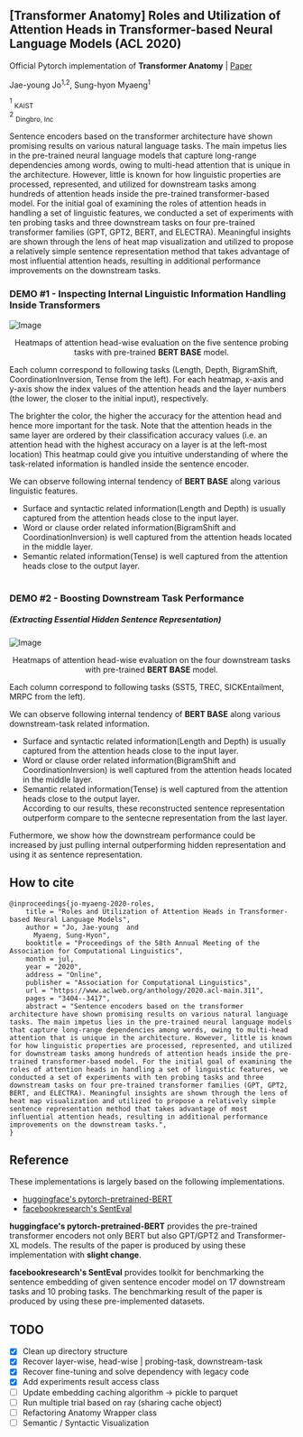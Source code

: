 ## [Transformer Anatomy] Roles and Utilization of Attention Heads in Transformer-based Neural Language Models (ACL 2020)  

Official Pytorch implementation of **Transformer Anatomy** | [Paper](https://www.aclweb.org/anthology/2020.acl-main.311/)  

Jae-young Jo<sup>1,2</sup>, Sung-hyon Myaeng<sup>1</sup>  

<sup>1</sup> <sub>KAIST</sub>  
<sup>2</sup> <sub>Dingbro, Inc</sub>  


Sentence encoders based on the transformer architecture have shown promising results on various natural language tasks. The main impetus lies in the pre-trained neural language models that capture long-range dependencies among words, owing to multi-head attention that is unique in the architecture. However, little is known for how linguistic properties are processed, represented, and utilized for downstream tasks among hundreds of attention heads inside the pre-trained transformer-based model. For the initial goal of examining the roles of attention heads in handling a set of linguistic features, we conducted a set of experiments with ten probing tasks and three downstream tasks on four pre-trained transformer families (GPT, GPT2, BERT, and ELECTRA). Meaningful insights are shown through the lens of heat map visualization and utilized to propose a relatively simple sentence representation method that takes advantage of most influential attention heads, resulting in additional performance improvements on the downstream tasks.


### DEMO #1 - Inspecting Internal Linguistic Information Handling Inside Transformers  

![Image](https://github.com/heartcored98/Transformer_Anatomy/blob/master/imgs/showcase1.png?raw=true)

<p align="center"> 
  Heatmaps of attention head-wise evaluation on the five sentence probing tasks with pre-trained <b>BERT BASE</b> model.   
</p>  

  Each column correspond to following tasks (Length, Depth, BigramShift, CoordinationInversion, Tense from the left). For each heatmap, x-axis and y-axis show the index values of the attention heads and the layer numbers (the lower, the closer to the initial input), respectively. 
  
  The brighter the color, the higher the accuracy for the attention head and hence more important for the task. Note that the attention heads in the same layer are ordered by their classification accuracy values (i.e. an attention head with the highest accuracy on a layer is at the left-most location) This heatmap could give you intuitive understanding of where the task-related information is handled inside the sentence encoder. 
  
We can observe following internal tendency of **BERT BASE** along various linguistic features.  
- Surface and syntactic related information(Length and Depth) is usually captured from the attention heads close to the input layer.  
- Word or clause order related information(BigramShift and CoordinationInversion) is well captured from the attention heads located in the middle layer. 
- Semantic related information(Tense) is well captured from the attention heads close to the output layer.  

#  

### DEMO #2 - Boosting Downstream Task Performance  
##### (Extracting Essential Hidden Sentence Representation)    

![Image](https://github.com/heartcored98/Transformer_Anatomy/blob/master/imgs/showcase2_downstream_heatmap.png?raw=true)

<p align="center"> 
  Heatmaps of attention head-wise evaluation on the four downstream tasks with pre-trained <b>BERT BASE</b> model.   
</p>  

Each column correspond to following tasks (SST5, TREC, SICKEntailment, MRPC from the left). 

We can observe following internal tendency of **BERT BASE** along various downstream-task related information.  
- Surface and syntactic related information(Length and Depth) is usually captured from the attention heads close to the input layer.  
- Word or clause order related information(BigramShift and CoordinationInversion) is well captured from the attention heads located in the middle layer. 
- Semantic related information(Tense) is well captured from the attention heads close to the output layer.  
   According to our results, these reconstructed sentence representation outperform compare to the sentecne representation from the last layer.      

Futhermore, we show how the downstream performance could be increased by just pulling internal outperforming hidden representation and using it as sentence representation. 

## How to cite  
```
@inproceedings{jo-myaeng-2020-roles,
    title = "Roles and Utilization of Attention Heads in Transformer-based Neural Language Models",
    author = "Jo, Jae-young  and
      Myaeng, Sung-Hyon",
    booktitle = "Proceedings of the 58th Annual Meeting of the Association for Computational Linguistics",
    month = jul,
    year = "2020",
    address = "Online",
    publisher = "Association for Computational Linguistics",
    url = "https://www.aclweb.org/anthology/2020.acl-main.311",
    pages = "3404--3417",
    abstract = "Sentence encoders based on the transformer architecture have shown promising results on various natural language tasks. The main impetus lies in the pre-trained neural language models that capture long-range dependencies among words, owing to multi-head attention that is unique in the architecture. However, little is known for how linguistic properties are processed, represented, and utilized for downstream tasks among hundreds of attention heads inside the pre-trained transformer-based model. For the initial goal of examining the roles of attention heads in handling a set of linguistic features, we conducted a set of experiments with ten probing tasks and three downstream tasks on four pre-trained transformer families (GPT, GPT2, BERT, and ELECTRA). Meaningful insights are shown through the lens of heat map visualization and utilized to propose a relatively simple sentence representation method that takes advantage of most influential attention heads, resulting in additional performance improvements on the downstream tasks.",
}
```

## Reference  
These implementations is largely based on the following implementations. 
- [huggingface's pytorch-pretrained-BERT](https://github.com/huggingface/pytorch-pretrained-BERT)  
- [facebookresearch's SentEval](https://github.com/facebookresearch/SentEval)  

**huggingface's pytorch-pretrained-BERT**  provides the pre-trained transformer encoders not only BERT but also GPT/GPT2 and Transformer-XL models. The results of the paper is produced by using these implementation with **slight change**.  

**facebookresearch's SentEval** provides toolkit for benchmarking the sentence embedding of given sentence encoder model on 17 downstream tasks and 10 probing tasks. The benchmarking result of the paper is produced by using these pre-implemented datasets.


## TODO 
- [X] Clean up directory structure  
- [X] Recover layer-wise, head-wise | probing-task, downstream-task 
- [X] Recover fine-tuning and solve dependency with legacy code  
- [X] Add experiments result access class   
- [ ] Update embedding caching algorithm -> pickle to parquet  
- [ ] Run multiple trial based on ray (sharing cache object)
- [ ] Refactoring Anatomy Wrapper class  
- [ ] Semantic / Syntactic Visualization  
